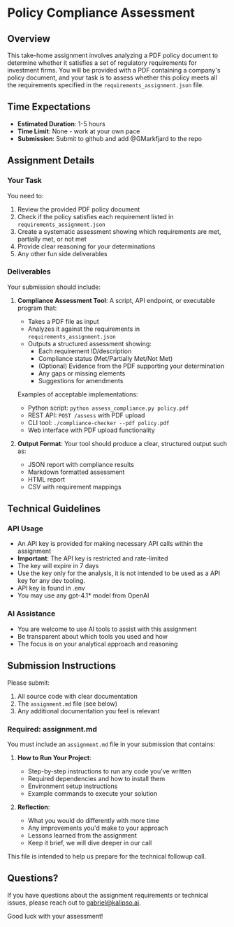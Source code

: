 # Policy Compliance Assessment

## Overview

This take-home assignment involves analyzing a PDF policy document to determine whether it satisfies a set of regulatory requirements for investment firms. You will be provided with a PDF containing a company's policy document, and your task is to assess whether this policy meets all the requirements specified in the `requirements_assignment.json` file.

## Time Expectations

- **Estimated Duration**: 1-5 hours
- **Time Limit**: None - work at your own pace
- **Submission**: Submit to github and add @GMarkfjard to the repo

## Assignment Details

### Your Task

You need to:
1. Review the provided PDF policy document
2. Check if the policy satisfies each requirement listed in `requirements_assignment.json`
3. Create a systematic assessment showing which requirements are met, partially met, or not met
4. Provide clear reasoning for your determinations
5. Any other fun side deliverables


### Deliverables

Your submission should include:

1. **Compliance Assessment Tool**: A script, API endpoint, or executable program that:
   - Takes a PDF file as input
   - Analyzes it against the requirements in `requirements_assignment.json`
   - Outputs a structured assessment showing:
     - Each requirement ID/description
     - Compliance status (Met/Partially Met/Not Met)
     - (Optional) Evidence from the PDF supporting your determination
     - Any gaps or missing elements
     - Suggestions for amendments
   
   Examples of acceptable implementations:
   - Python script: `python assess_compliance.py policy.pdf`
   - REST API: `POST /assess` with PDF upload
   - CLI tool: `./compliance-checker --pdf policy.pdf`
   - Web interface with PDF upload functionality

2. **Output Format**: Your tool should produce a clear, structured output such as:
   - JSON report with compliance results
   - Markdown formatted assessment
   - HTML report
   - CSV with requirement mappings

## Technical Guidelines

### API Usage
- An API key is provided for making necessary API calls within the assignment
- **Important**: The API key is restricted and rate-limited
- The key will expire in 7 days
- Use the key only for the analysis, it is not intended to be used as a API key for any dev tooling.
- API key is found in .env
- You may use any gpt-4.1* model from OpenAI

### AI Assistance
- You are welcome to use AI tools to assist with this assignment
- Be transparent about which tools you used and how
- The focus is on your analytical approach and reasoning

## Submission Instructions

Please submit:
1. All source code with clear documentation
2. The `assignment.md` file (see below)
3. Any additional documentation you feel is relevant

### Required: assignment.md

You must include an `assignment.md` file in your submission that contains:

1. **How to Run Your Project**:
   - Step-by-step instructions to run any code you've written
   - Required dependencies and how to install them
   - Environment setup instructions
   - Example commands to execute your solution

2. **Reflection**:
   - What you would do differently with more time
   - Any improvements you'd make to your approach
   - Lessons learned from the assignment
   - Keep it brief, we will dive deeper in our call

This file is intended to help us prepare for the technical followup call.

## Questions?

If you have questions about the assignment requirements or technical issues, please reach out to gabriel@kalipso.ai.

Good luck with your assessment!